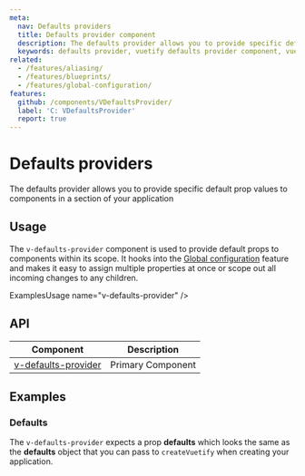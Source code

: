 ```yaml
---
meta:
  nav: Defaults providers
  title: Defaults provider component
  description: The defaults provider allows you to provide specific default prop values to components in a section of your application
  keywords: defaults provider, vuetify defaults provider component, vue defaults provider component
related:
  - /features/aliasing/
  - /features/blueprints/
  - /features/global-configuration/
features:
  github: /components/VDefaultsProvider/
  label: 'C: VDefaultsProvider'
  report: true
---
```


# Defaults providers

The defaults provider allows you to provide specific default prop values to components in a section of your application

<PageFeatures />

## Usage

The `v-defaults-provider` component is used to provide default props to components within its scope. It hooks into the [Global configuration](/features/global-configuration/) feature and makes it easy to assign multiple properties at once or scope out all incoming changes to any children.

ExamplesUsage name="v-defaults-provider" />

<PromotedEntry />

## API

| Component | Description |
| - | - |
| [v-defaults-provider](/api/v-defaults-provider/) | Primary Component |

<ApiInline hide-links />

## Examples

### Defaults

The `v-defaults-provider` expects a prop **defaults** which looks the same as the **defaults** object that you can pass to `createVuetify` when creating your application.

<ExamplesExample file="v-defaults-provider/prop-defaults" />
